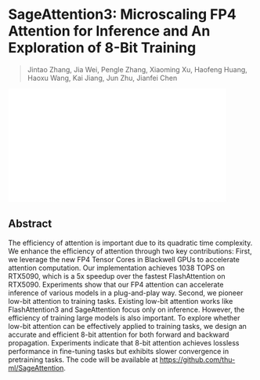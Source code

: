 # SageAttention3: Microscaling FP4 Attention for Inference and An Exploration of 8-Bit Training

> Jintao Zhang, Jia Wei, Pengle Zhang, Xiaoming Xu, Haofeng Huang, Haoxu Wang, Kai Jiang, Jun Zhu, Jianfei Chen

![111](../../blank.jpg)

## Abstract

The efficiency of attention is important due to its quadratic time
complexity. We enhance the efficiency of attention through two key
contributions: First, we leverage the new FP4 Tensor Cores in Blackwell GPUs to
accelerate attention computation. Our implementation achieves 1038 TOPS on
RTX5090, which is a 5x speedup over the fastest FlashAttention on RTX5090.
Experiments show that our FP4 attention can accelerate inference of various
models in a plug-and-play way. Second, we pioneer low-bit attention to training
tasks. Existing low-bit attention works like FlashAttention3 and SageAttention
focus only on inference. However, the efficiency of training large models is
also important. To explore whether low-bit attention can be effectively applied
to training tasks, we design an accurate and efficient 8-bit attention for both
forward and backward propagation. Experiments indicate that 8-bit attention
achieves lossless performance in fine-tuning tasks but exhibits slower
convergence in pretraining tasks. The code will be available at
https://github.com/thu-ml/SageAttention.
